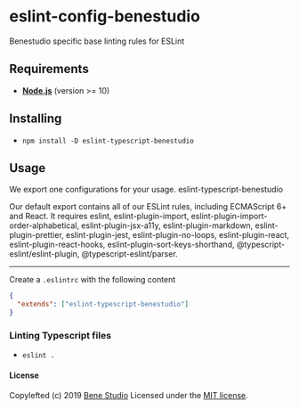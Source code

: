 # eslint-config-benestudio

Benestudio specific base linting rules for ESLint

## Requirements

- **[Node.js][4]** (version >= 10)

## Installing

- `npm install -D eslint-typescript-benestudio`

## Usage

We export one configurations for your usage.
eslint-typescript-benestudio

Our default export contains all of our ESLint rules, including ECMAScript 6+ and React. It requires eslint, eslint-plugin-import, eslint-plugin-import-order-alphabetical, eslint-plugin-jsx-a11y, eslint-plugin-markdown, eslint-plugin-prettier, eslint-plugin-jest, eslint-plugin-no-loops, eslint-plugin-react, eslint-plugin-react-hooks, eslint-plugin-sort-keys-shorthand, @typescript-eslint/eslint-plugin, @typescript-eslint/parser.

---

Create a `.eslintrc` with the following content

```json
{
  "extends": ["eslint-typescript-benestudio"]
}
```

### Linting Typescript files

- `eslint .`

#### License

Copylefted (c) 2019 [Bene Studio][3] Licensed under the [MIT license][2].

[1]: ./LICENSE
[2]: https://www.npmjs.com/package/eslint-config-benestudio
[3]: https://benestudio.co/
[4]: https://nodejs.org
